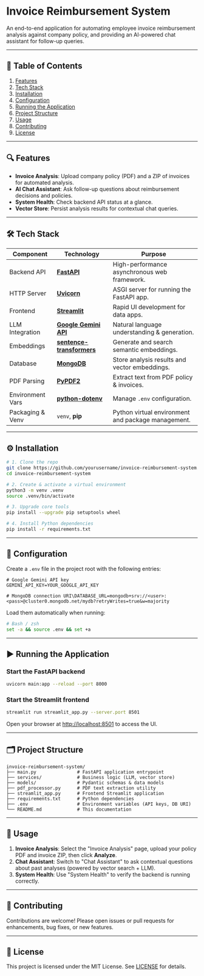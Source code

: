 # Invoice Reimbursement System

An end-to-end application for automating employee invoice reimbursement analysis against company policy, and providing an AI-powered chat assistant for follow-up queries.

---

## 🚀 Table of Contents

1. [Features](#features)
2. [Tech Stack](#tech-stack)
3. [Installation](#installation)
4. [Configuration](#configuration)
5. [Running the Application](#running-the-application)
6. [Project Structure](#project-structure)
7. [Usage](#usage)
8. [Contributing](#contributing)
9. [License](#license)

---

## 🔍 Features

* **Invoice Analysis**: Upload company policy (PDF) and a ZIP of invoices for automated analysis.
* **AI Chat Assistant**: Ask follow-up questions about reimbursement decisions and policies.
* **System Health**: Check backend API status at a glance.
* **Vector Store**: Persist analysis results for contextual chat queries.

---

## 🛠️ Tech Stack

| Component        | Technology                                                       | Purpose                                            |
| ---------------- | ---------------------------------------------------------------- | -------------------------------------------------- |
| Backend API      | **[FastAPI](https://fastapi.tiangolo.com/)**                     | High-performance asynchronous web framework.       |
| HTTP Server      | **[Uvicorn](https://www.uvicorn.org/)**                          | ASGI server for running the FastAPI app.           |
| Frontend         | **[Streamlit](https://streamlit.io/)**                           | Rapid UI development for data apps.                |
| LLM Integration  | **[Google Gemini API](https://developers.generativeai.google/)** | Natural language understanding & generation.       |
| Embeddings       | **[sentence-transformers](https://www.sbert.net/)**              | Generate and search semantic embeddings.           |
| Database         | **[MongoDB](https://www.mongodb.com/)**                          | Store analysis results and vector embeddings.      |
| PDF Parsing      | **[PyPDF2](https://pythonhosted.org/PyPDF2/)**                   | Extract text from PDF policy & invoices.           |
| Environment Vars | **[python-dotenv](https://github.com/theskumar/python-dotenv)**  | Manage `.env` configuration.                       |
| Packaging & Venv | `venv`, **pip**                                                  | Python virtual environment and package management. |

---

## ⚙️ Installation

```bash
# 1. Clone the repo
git clone https://github.com/yourusername/invoice-reimbursement-system.git
cd invoice-reimbursement-system

# 2. Create & activate a virtual environment
python3 -m venv .venv
source .venv/bin/activate

# 3. Upgrade core tools
pip install --upgrade pip setuptools wheel

# 4. Install Python dependencies
pip install -r requirements.txt
```

---

## 🔧 Configuration

Create a `.env` file in the project root with the following entries:

```dotenv
# Google Gemini API key
GEMINI_API_KEY=YOUR_GOOGLE_API_KEY

# MongoDB connection URI\DATABASE_URL=mongodb+srv://<user>:<pass>@cluster0.mongodb.net/mydb?retryWrites=true&w=majority
```

Load them automatically when running:

```bash
# Bash / zsh
set -a && source .env && set +a
```

---

## ▶️ Running the Application

### Start the FastAPI backend

```bash
uvicorn main:app --reload --port 8000
```

### Start the Streamlit frontend

```bash
streamlit run streamlit_app.py --server.port 8501
```

Open your browser at [http://localhost:8501](http://localhost:8501) to access the UI.

---

## 🗂️ Project Structure

```
invoice-reimbursement-system/
├── main.py               # FastAPI application entrypoint
├── services/             # Business logic (LLM, vector store)
├── models/               # Pydantic schemas & data models
├── pdf_processor.py      # PDF text extraction utility
├── streamlit_app.py      # Frontend Streamlit application
├── requirements.txt      # Python dependencies
├── .env                  # Environment variables (API keys, DB URI)
└── README.md             # This documentation
```

---

## 🎯 Usage

1. **Invoice Analysis**: Select the "Invoice Analysis" page, upload your policy PDF and invoice ZIP, then click **Analyze**.
2. **Chat Assistant**: Switch to "Chat Assistant" to ask contextual questions about past analyses (powered by vector search + LLM).
3. **System Health**: Use "System Health" to verify the backend is running correctly.

---

## 🤝 Contributing

Contributions are welcome! Please open issues or pull requests for enhancements, bug fixes, or new features.

---

## 📄 License

This project is licensed under the MIT License. See [LICENSE](LICENSE) for details.
